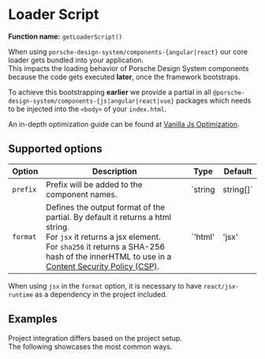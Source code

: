 # Loader Script

**Function name:** `getLoaderScript()`

When using `porsche-design-system/components-{angular|react}` our core loader gets bundled into your application.  
This impacts the loading behavior of Porsche Design System components because the code gets executed **later**, once the
framework bootstraps.

To achieve this bootstrapping **earlier** we provide a partial in all
`@porsche-design-system/components-{js|angular|react|vue}` packages which needs to be injected into the `<body>` of your
`index.html`.

An in-depth optimization guide can be found at
[Vanilla Js Optimization](must-know/initialization/vanilla-js#optimization).

## Supported options

<!-- prettier-ignore -->
| Option   | Description                                                                                                                                                                                                                                                                 | Type                        | Default    |
| -------- |-----------------------------------------------------------------------------------------------------------------------------------------------------------------------------------------------------------------------------------------------------------------------------| --------------------------- | ---------- |
| `prefix` | Prefix will be added to the component names.                                                                                                                                                                                                                                | `string | string[]`         | `undefined` |
| `format` | Defines the output format of the partial. By default it returns a html string.<br> For `jsx` it returns a jsx element.<br> For `sha256` it returns a SHA-256 hash of the innerHTML to use in a [Content Security Policy (CSP)](must-know/security/content-security-policy). | `'html' | 'jsx' | 'sha256'` | `'html'`    |

When using `jsx` in the `format` option, it is necessary to have `react/jsx-runtime` as a dependency in the project
included.

## Examples

Project integration differs based on the project setup.  
The following showcases the most common ways.

<PartialDocs name="getLoaderScript" :params="params"></PartialDocs>

<script lang="ts">
import Vue from 'vue';
import Component from 'vue-class-component';

@Component
export default class Code extends Vue {
  public params = [
    { 
      value: ""
    },
    { 
      value: "{ prefix: 'my-prefix' }",
      comment: 'with custom prefix'
    },
    { 
      value: "{ prefix: ['my-prefix', 'another-prefix'] }",
      comment: 'with multiple custom prefixes'
    },
  ];
}
</script>

<style scoped lang="scss">
  :deep(table code::before) {
    content: '' !important;
  }
</style>
